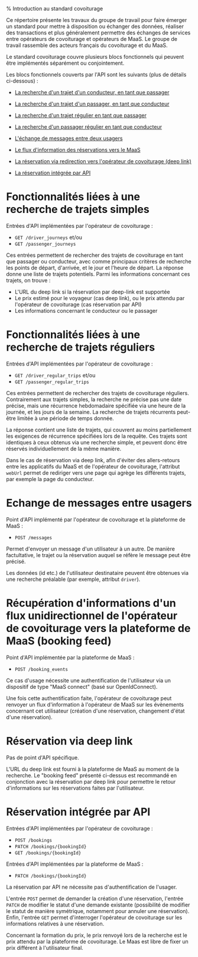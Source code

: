 % Introduction au standard covoiturage

Ce répertoire présente les travaux du groupe de travail pour faire émerger un
standard pour mettre à disposition ou échanger des données, réaliser des 
transactions et plus généralement permettre des échanges de services entre 
opérateurs de covoiturage et opérateurs de MaaS. Le groupe de travail 
rassemble des acteurs français du covoiturage et du MaaS.

Le standard covoiturage couvre plusieurs blocs fonctionnels qui peuvent être 
implémentés séparément ou conjointement. 

Les blocs fonctionnels couverts par l'API sont les suivants (plus de détails 
ci-dessous) :

* [La recherche d'un trajet d'un conducteur, en tant que 
  passager](#fonctionnalit%C3%A9s-li%C3%A9es-%C3%A0-une-recherche-de-trajets-simples)
* [La recherche d'un trajet d'un passager, en tant que 
  conducteur](#fonctionnalit%C3%A9s-li%C3%A9es-%C3%A0-une-recherche-de-trajets-simples)
* [La recherche d'un trajet régulier en tant que passager](#fonctionnalit%C3%A9s-li%C3%A9es-%C3%A0-une-recherche-de-trajets-r%C3%A9guliers)
* [La recherche d'un passager régulier en tant que conducteur](#fonctionnalit%C3%A9s-li%C3%A9es-%C3%A0-une-recherche-de-trajets-r%C3%A9guliers)
* [L'échange de messages entre deux usagers](#echange-de-messages-entre-usagers)

* [Le flux d'information des réservations vers le MaaS](#récupération-dinformations-dun-flux-unidirectionnel-de-lopérateur-de-covoiturage-vers-la-plateforme-de-maas-booking-feed)
  
* [La réservation via redirection vers l'opérateur de covoiturage (deep 
  link)](#réservation-via-deep-link)
* [La réservation intégrée par API](#réservation-intégrée-par-api)

# Fonctionnalités liées à une recherche de trajets simples

Entrées d'API implémentées par l'opérateur de covoiturage :

* `GET /driver_journeys` et/ou
* `GET /passenger_journeys`

Ces entrées permettent de rechercher des trajets de covoiturage en tant que 
passager ou conducteur, avec comme principaux critères de recherche les points 
de départ, d'arrivée, et le jour et l'heure de départ. La réponse donne une 
liste de trajets potentiels. Parmi les informations concernant ces trajets, on 
trouve :
 
* L'URL du deep link si la réservation par deep-link est supportée
* Le prix estimé pour le voyageur (cas deep link), ou le prix attendu par 
  l'opérateur de covoiturage (cas réservation par API)
* Les informations concernant le conducteur ou le passager 

# Fonctionnalités liées à une recherche de trajets réguliers

Entrées d'API implémentées par l'opérateur de covoiturage :

* `GET /driver_regular_trips` et/ou
* `GET /passenger_regular_trips`

Ces entrées permettent de rechercher des trajets de covoiturage réguliers.  
Contrairement aux trajets simples, la recherche ne précise pas une date 
précise, mais une récurrence hebdomadaire spécifiée via une heure de la 
journée, et les jours de la semaine. La recherche de trajets récurrents 
peut-être limitée à une période de temps donnée.

La réponse contient une liste de trajets, qui couvrent au moins partiellement 
les exigences de récurrence spécifiées lors de la requête. Ces trajets sont 
identiques à ceux obtenus via une recherche simple, et peuvent donc être 
réservés individuellement de la même manière.

Dans le cas de réservation via deep link, afin d'éviter des allers-retours 
entre les applicatifs du MaaS et de l'opérateur de covoiturage, l'attribut 
`webUrl` permet de rediriger vers une page qui agrège les différents trajets, 
par exemple la page du conducteur.

# Echange de messages entre usagers

Point d'API implémenté par l'opérateur de covoiturage et la plateforme de 
MaaS :

* `POST /messages` 
  
Permet d'envoyer un message d'un utilisateur à un autre. De manière 
factultative, le trajet ou la réservation auquel se réfère le message peut 
être précisé.

Les données (id etc.) de l'utilisateur destinataire peuvent être obtenues via 
une recherche préalable (par exemple, attribut `driver`).  

# Récupération d'informations d'un flux unidirectionnel de l'opérateur de covoiturage vers la plateforme de MaaS (booking feed)

Point d'API implémentée par la plateforme de MaaS :

* `POST /booking_events`

Ce cas d'usage nécessite une authentification de l'utilisateur via un 
dispositif de type "MaaS connect" (basé sur OpenIdConnect).

Une fois cette authentification faite, l'opérateur de covoiturage peut 
renvoyer un flux d'information à l'opérateur de MaaS sur les évènements 
concernant cet utilisateur (création d'une réservation, changement d'état 
d'une réservation).  

# Réservation via deep link

Pas de point d'API spécifique.

L'URL du deep link est fourni à la plateforme de MaaS au moment de la 
recherche. Le "booking feed" présenté ci-dessus est recommandé en conjonction 
avec la réservation par deep link pour permettre le retour d'informations sur 
les réservations faites par l'utilisateur.

# Réservation intégrée par API

Entrées d'API implémentées par l'opérateur de covoiturage :

* `POST /bookings`
* `PATCH /bookings/{bookingId}`
* `GET /bookings/{bookingId}`

Entrées d'API implémentées par la plateforme de MaaS :

* `PATCH /bookings/{bookingId}` 
  
La réservation par API ne nécessite pas d'authentification de l'usager.

L'entrée `POST` permet de demander la création d'une réservation, l'entrée 
`PATCH` de modifier le statut d'une demande existante (possibilité de modifier 
le statut de manière symétrique, notamment pour annuler une réservation).  
Enfin, l'entrée `GET` permet d'interroger l'opérateur de covoiturage sur les 
informations relatives à une réservation.

Concernant la formation du prix, le prix renvoyé lors de la recherche est le 
prix attendu par la plateforme de covoiturage. Le Maas est libre de fixer un 
prix différent à l'utilisateur final. 
